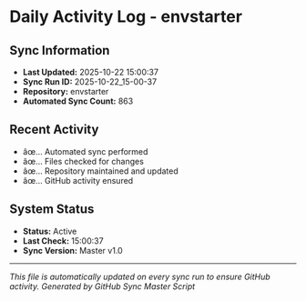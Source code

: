 ﻿# Daily Activity Log - envstarter

## Sync Information
- **Last Updated:** 2025-10-22 15:00:37
- **Sync Run ID:** 2025-10-22_15-00-37
- **Repository:** envstarter
- **Automated Sync Count:** 863

## Recent Activity
- âœ… Automated sync performed
- âœ… Files checked for changes
- âœ… Repository maintained and updated
- âœ… GitHub activity ensured

## System Status
- **Status:** Active
- **Last Check:** 15:00:37
- **Sync Version:** Master v1.0

---
*This file is automatically updated on every sync run to ensure GitHub activity.*
*Generated by GitHub Sync Master Script*
